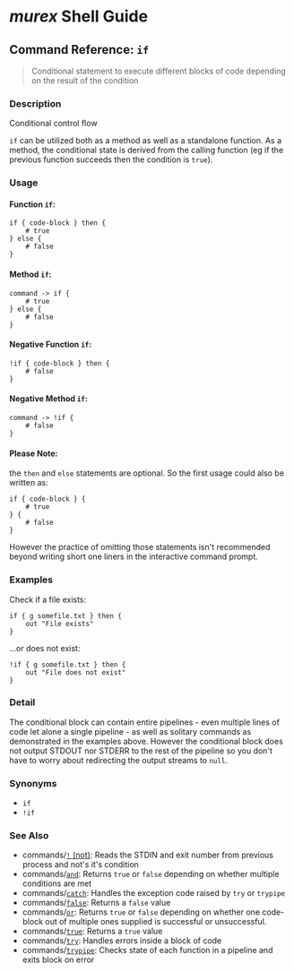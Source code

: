# _murex_ Shell Guide

## Command Reference: `if`

> Conditional statement to execute different blocks of code depending on the result of the condition

### Description

Conditional control flow

`if` can be utilized both as a method as well as a standalone function. As a
method, the conditional state is derived from the calling function (eg if the
previous function succeeds then the condition is `true`).

### Usage

#### Function `if`:

    if { code-block } then {
        # true
    } else {
        # false
    }
    
#### Method `if`:

    command -> if {
        # true
    } else {
        # false
    }
    
#### Negative Function `if`:

    !if { code-block } then {
        # false
    }
    
#### Negative Method `if`:

    command -> !if {
        # false
    }
    
#### Please Note:
the `then` and `else` statements are optional. So the first usage could
also be written as:

    if { code-block } {
        # true
    } {
        # false
    }
    
However the practice of omitting those statements isn't recommended beyond
writing short one liners in the interactive command prompt.

### Examples

Check if a file exists:

    if { g somefile.txt } then {
        out "File exists"
    }
    
...or does not exist:

    !if { g somefile.txt } then {
        out "File does not exist"
    }

### Detail

The conditional block can contain entire pipelines - even multiple lines of code
let alone a single pipeline - as well as solitary commands as demonstrated in
the examples above. However the conditional block does not output STDOUT nor
STDERR to the rest of the pipeline so you don't have to worry about redirecting
the output streams to `null`.

### Synonyms

* `if`
* `!if`


### See Also

* commands/[`!` (not)](../commands/not.md):
  Reads the STDIN and exit number from previous process and not's it's condition
* commands/[`and`](../commands/and.md):
  Returns `true` or `false` depending on whether multiple conditions are met
* commands/[`catch`](../commands/catch.md):
  Handles the exception code raised by `try` or `trypipe` 
* commands/[`false`](../commands/false.md):
  Returns a `false` value
* commands/[`or`](../commands/or.md):
  Returns `true` or `false` depending on whether one code-block out of multiple ones supplied is successful or unsuccessful.
* commands/[`true`](../commands/true.md):
  Returns a `true` value
* commands/[`try`](../commands/try.md):
  Handles errors inside a block of code
* commands/[`trypipe`](../commands/trypipe.md):
  Checks state of each function in a pipeline and exits block on error